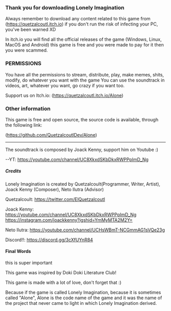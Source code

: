 ### Thank you for downloading Lonely Imagination

Always remember to download any content related to this game from (https://quetzalcoutl.itch.io)
if you don't run the risk of infecting your PC, you've been warned XD

In itch.io you will find all the official releases of the game (Windows, Linux, MacOS and Android)
this game is free and you were made to pay for it then you were scammed.

### PERMISSIONS

You have all the permissions to stream, distribute, play, make memes, shits, modify, do whatever you want with the game
You can use the soundtrack in videos, art, whatever you want, go crazy if you want too.

Support us on Itch.io: (https://quetzalcoutl.itch.io/Alone)

### Other information

This game is free and open source, the source code is available, through the following link:

(https://github.com/QuetzalcoutlDev/Alone)

------------------------------------------
The soundtrack is composed by Joack Kenny, support him on Youtube :)

--YT: https://youtube.com/channel/UC8XkxdSKbDkxRWPPpImD_Ng

##### Credits #######

Lonely Imagination is created by Quetzalcoult(Programmer, Writer, Artist), Joack Kenny (Composer), Neto Ilutra (Advisor)

Quetzalcoult:
	https://twitter.com/ElQuetzalcoutl

Joack Kenny:
	https://youtube.com/channel/UC8XkxdSKbDkxRWPPpImD_Ng
	https://instagram.com/joackkenny?igshid=YmMyMTA2M2Y=

Neto Ilutra:
	https://youtube.com/channel/UCHsWBmT-NCGmmAG1sVQe23g

Discord!!:
https://discord.gg/3cXfUYnR84

#### Final Words ################

this is super important

This game was inspired by Doki Doki Literature Club!

This game is made with a lot of love, don't forget that :)

Because if the game is called Lonely Imagination, because it is sometimes called "Alone", Alone is the code name of the game and it was the name of the project that never came to light in which Lonely Imagination derived.